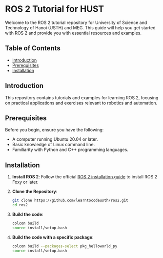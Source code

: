 # ROS 2 Tutorial for HUST

Welcome to the ROS 2 tutorial repository for University of Science and Technology of Hanoi (USTH) and MEG. This guide will help you get started with ROS 2 and provide you with essential resources and examples.

## Table of Contents

- [Introduction](#introduction)
- [Prerequisites](#prerequisites)
- [Installation](#installation)

## Introduction

This repository contains tutorials and examples for learning ROS 2, focusing on practical applications and exercises relevant to robotics and automation.

## Prerequisites

Before you begin, ensure you have the following:

- A computer running Ubuntu 20.04 or later.
- Basic knowledge of Linux command line.
- Familiarity with Python and C++ programming languages.

## Installation

1. **Install ROS 2**: Follow the official [ROS 2 installation guide](https://docs.ros.org/en/foxy/Installation/Ubuntu-Install-Debians.html) to install ROS 2 Foxy or later.

2. **Clone the Repository**:

   ```bash
   git clone https://github.com/learntocodeusth/ros2.git
   cd ros2

3. **Build the code**:
   ```bash
   colcon build
   source install/setup.bash
4. **Build the code with a specific package**:
   ```bash
   colcon build --packages-select pkg_helloworld_py
   source install/setup.bash
